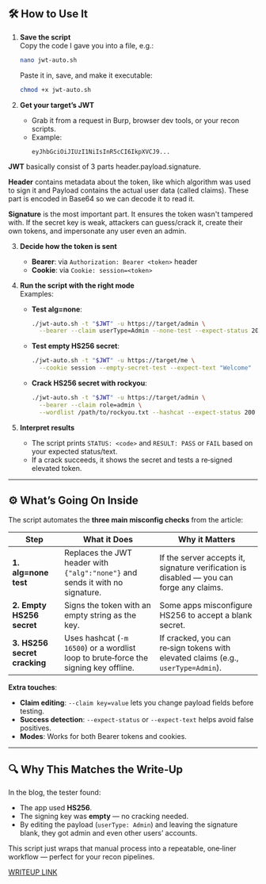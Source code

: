 ## 🛠 How to Use It

1. **Save the script**  
   Copy the code I gave you into a file, e.g.:
   ```bash
   nano jwt-auto.sh
   ```
   Paste it in, save, and make it executable:
   ```bash
   chmod +x jwt-auto.sh
   ```

2. **Get your target’s JWT**  
   - Grab it from a request in Burp, browser dev tools, or your recon scripts.
   - Example:  
     ```
     eyJhbGciOiJIUzI1NiIsInR5cCI6IkpXVCJ9...
     ```
**JWT** basically consist of 3 parts header.payload.signature.<br>

**Header** contains metadata about the token, like which algorithm was used to sign it and Payload contains the actual user data (called claims). These part is encoded in Base64 so we can decode it to read it.<br>

**Signature** is the most important part. It ensures the token wasn't tampered with. If the secret key is weak, attackers can guess/crack it, create their own tokens, and impersonate any user even an admin.<br>

3. **Decide how the token is sent**  
   - **Bearer**: via `Authorization: Bearer <token>` header  
   - **Cookie**: via `Cookie: session=<token>`

4. **Run the script with the right mode**  
   Examples:
   - **Test alg=none**:
     ```bash
     ./jwt-auto.sh -t "$JWT" -u https://target/admin \
       --bearer --claim userType=Admin --none-test --expect-status 200
     ```
   - **Test empty HS256 secret**:
     ```bash
     ./jwt-auto.sh -t "$JWT" -u https://target/me \
       --cookie session --empty-secret-test --expect-text "Welcome"
     ```
   - **Crack HS256 secret with rockyou**:
     ```bash
     ./jwt-auto.sh -t "$JWT" -u https://target/admin \
       --bearer --claim role=admin \
       --wordlist /path/to/rockyou.txt --hashcat --expect-status 200
     ```

5. **Interpret results**  
   - The script prints `STATUS: <code>` and `RESULT: PASS` or `FAIL` based on your expected status/text.
   - If a crack succeeds, it shows the secret and tests a re‑signed elevated token.

---

## ⚙️ What’s Going On Inside

The script automates the **three main misconfig checks** from the article:

| Step | What it Does | Why it Matters |
|------|--------------|----------------|
| **1. alg=none test** | Replaces the JWT header with `{"alg":"none"}` and sends it with no signature. | If the server accepts it, signature verification is disabled — you can forge any claims. |
| **2. Empty HS256 secret** | Signs the token with an empty string as the key. | Some apps misconfigure HS256 to accept a blank secret. |
| **3. HS256 secret cracking** | Uses hashcat (`-m 16500`) or a wordlist loop to brute‑force the signing key offline. | If cracked, you can re‑sign tokens with elevated claims (e.g., `userType=Admin`). |

**Extra touches**:
- **Claim editing**: `--claim key=value` lets you change payload fields before testing.
- **Success detection**: `--expect-status` or `--expect-text` helps avoid false positives.
- **Modes**: Works for both Bearer tokens and cookies.

---

## 🔍 Why This Matches the Write‑Up
In the blog, the tester found:
- The app used **HS256**.
- The signing key was **empty** — no cracking needed.
- By editing the payload (`userType: Admin`) and leaving the signature blank, they got admin and even other users’ accounts.

This script just wraps that manual process into a repeatable, one‑liner workflow — perfect for your recon pipelines.

[WRITEUP LINK](https://gorkaaa.medium.com/bug-bounty-web-cache-deception-cuando-la-cach%C3%A9-filtra-datos-privados-f8f72e6200b5)
